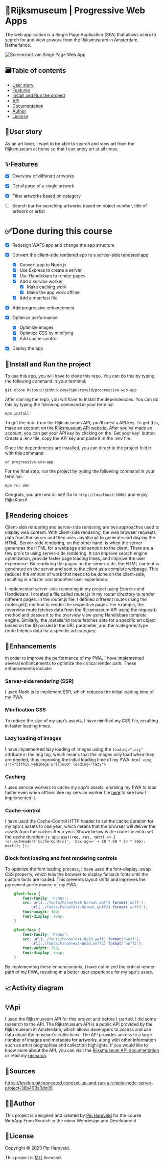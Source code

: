 # :art:Rijksmuseum | Progressive Web Apps
The web application is a Single Page Application (SPA) that allows users to search for and view artwork from the Rijksmuseum in Amsterdam, Netherlands.

![Screenshot van Singe Page Web App](./spa/images/Flow%20WAFS.jpg)

<!-- LINKJE -->

## :card_file_box:Table of contents
* [User story](#busts_in_silhouetteuser-story)
* [Features](#sparklesfeatures)
* [Install and Run the project](#rocketinstall-and-run-the-project)
* [API](#bulbapi)
* [Documentation](#memodocumentation)
* [Author](#technologistauthor)
* [License](#page_facing_uplicense)

## :busts_in_silhouette:User story
As an art lover, I want to be able to search and view art from the Rijksmuseum at home so that I can enjoy art at all times.

## :sparkles:Features
- [X] Overview of different artworks
- [X] Detail page of a single artwork
- [X] Filter artworks based on category
- [ ] Search bar for searching artworks based on object number, title of artwork or artist


# :white_check_mark:Done during this course
- [X] Redesign WAFS app and change the app structure
- [X] Convert the client-side rendered app to a server-side rendered app
    - [X] Convert app to Node.js
    - [X] Use Express to create a server
    - [X] Use Handlebars to render pages
    - [X] Add a service worker
        - [X] Make caching work
        - [X] Make the app work offline
    - [X] Add a manifest file
- [X] Add progressive enhancement
- [X] Optimize performance
    - [X] Optimize images
    - [X] Optimize CSS by minifying
    - [X] Add cache-control
- [X] Deploy the app


## :rocket:Install and Run the project
To use this app, you will have to clone this repo. You can do this by typing the following command in your terminal:

```
git clone https://github.com/PipHarsveld/progressive-web-app
```

Atfer cloning the repo, you will have to install the dependencies. You can do this by typing the following command in your terminal:

```
npm install
```

To get the data from the Rijksmuseum API, you'll need a API key. To get this, make an account on the [Rijksmuseum API website](https://data.rijksmuseum.nl/object-metadata/api/). After you've made an account, you can get your API key by clicking on the 'Get your key' button. Create a .env file, copy the API key and paste it in the .env file.

Once the dependencies are installed, you can direct to the project folder with this command:

```
cd progressive-web-app
```

For the final step, run the project by typing the following command in your terminal:

```
npm run dev
```

Congrats, you are now all set! Go to `http://localhost:5000/` and enjoy RijksKunst!

## :fork_and_knife:Rendering choices
Client-side rendering and server-side rendering are two approaches used to display web content. With client-side rendering, the web browser requests data from the server and then uses JavaScript to generate and display the HTML. Server-side rendering, on the other hand, is when the server generates the HTML for a webpage and sends it to the client. 
There are a few pro's to using server-side rendering. It can improve search engine optimization, provide faster page loading times, and improve the user experience. By rendering the pages on the server-side, the HTML content is generated on the server and sent to the client as a complete webpage. This reduces the amount of work that needs to be done on the client-side, resulting in a faster and smoother user experience.

I implemented server-side rendering in my project using Express and Handlebars. I created a file called router.js in my router directory to render different pages.
In the router.js file, I defined different routes using the router.get() method to render the respective pages. For example, the /overview route fetches data from the Rijksmuseum API using the request() method and passes it to the overview view using Handlebars template engine. Similarly, the /details/:id route fetches data for a specific art object based on the ID passed in the URL parameter, and the /categorie/:type route fetches data for a specific art category.


## :wrench:Enhancements
In order to improve the performance of my PWA, I have implemented several enhancements to optimize the critical render path. These enhancements include:

### Server-side rendering (SSR)
I used Node.js to implement SSR, which reduces the initial loading time of my PWA.

### Minification CSS
To reduce the size of my app's assets, I have minified my CSS file, resulting in faster loading times.

### Lazy loading of images 
I have implemented lazy loading of images using the `loading="lazy"` attribute in the img tag, which means that the images only load when they are needed, thus improving the initial loading time of my PWA.
    ``` html
        <img src="{{this.webImage.url}}600" loading="lazy">
    ```

### Caching
 I used service workers to cache my app's assets, enabling my PWA to load faster even when offline. See my service worker file [here](https://github.com/PipHarsveld/progressive-web-app/blob/main/service-worker.js) to see how I implemented it.

### Cache-control 
I have used the Cache-Control HTTP header to set the cache duration for my app's assets to one year, which means that the browser will deliver the assets from the cache after a year. Shown below is the code I used to set the cache duration:
    ``` js
    app.use((req, res, next) => {
        res.setHeader('Cache-Control', 'max-age=' + 60 * 60 * 24 * 365);
        next();
    });
    ```

### Block font loading and font rendering controls
To optimize the font loading process, I have used the font-display: swap CSS property, which tells the browser to display fallback fonts until the custom fonts are loaded. This prevents layout shifts and improves the perceived performance of my PWA.
``` css
    @font-face {
        font-family: 'Panno';
        src: url(../fonts/PannoText-Normal.woff) format('woff'),
            url(../fonts/PannoText-Normal.woff2) format('woff2');
        font-weight: 400;
        font-display: swap;
    }

    @font-face {
        font-family: 'Panno';
        src: url(../fonts/PannoText-Bold.woff) format('woff'),
            url(../fonts/PannoText-Bold.woff2) format('woff2');
        font-weight: 700;
        font-display: swap;
    }
```

By implementing these enhancements, I have optimized the critical render path of my PWA, resulting in a better user experience for my app's users.

## :chart_with_upwards_trend:Activity diagram
<!-- ...and an activity diagram including the Service Worker 📈 -->


## :bulb:Api
I used the Rijksmuseum API for this project and before I started, I did some research to the API. The Rijksmuseum API is a public API provided by the Rijksmuseum in Amsterdam, which allows developers to access and use data about the museum's collections. The API provides access to a large number of images and metadata for artworks, along with other information such as artist biographies and collection highlights. If you would like to know more about the API, you can visit the [Rijksmuseum API documentation](https://data.rijksmuseum.nl/object-metadata/api/) or read my [research](https://github.com/PipHarsveld/rijksmuseum/wiki/Analyseren).


## :ledger:Sources
https://levelup.gitconnected.com/set-up-and-run-a-simple-node-server-project-38b403a3dc09


## :technologist:Author
This project is designed and created by [Pip Harsveld](https://github.com/PipHarsveld) for the course WebApp From Scratch in the minor Webdesign and Development.


## :page_facing_up:License
Copyright © 2023 Pip Harsveld.

This project is [MIT](https://github.com/PipHarsveld/rijksmuseum/blob/main/LICENSE) licensed.
